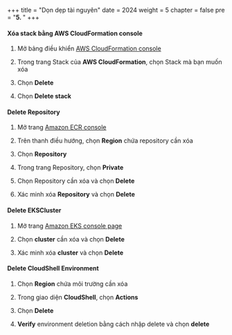 +++
title = "Dọn dẹp tài nguyên"
date = 2024
weight = 5
chapter = false
pre = "<b>5. </b>"
+++

#### Xóa stack bằng AWS CloudFormation console

1. Mở bảng điều khiển [AWS CloudFormation console](https://console.aws.amazon.com/cloudformation/)

2. Trong trang Stack của **AWS CloudFormation**, chọn Stack mà bạn muốn xóa

3. Chọn **Delete**

4. Chọn **Delete stack**

#### Delete Repository
1. Mở trang [Amazon ECR console](https://console.aws.amazon.com/ecr/repositories)

2. Trên thanh điều hướng, chọn **Region** chứa repository cần xóa

3. Chọn **Repository**

4. Trong trang Repository, chọn **Private**

5. Chọn Repository cần xóa và chọn **Delete**

6. Xác minh xóa **Repository** và chọn **Delete**

#### Delete EKSCluster
1. Mở trang [Amazon EKS console page](https://console.aws.amazon.com/eks/home#/clusters)

2. Chọn **cluster** cần xóa và chọn **Delete**

3. Xác minh xóa **cluster** và chọn **Delete**

#### Delete CloudShell Environment
1. Chọn **Region** chứa môi trường cần xóa

2. Trong giao diện **CloudShell**, chọn **Actions**

3. Chọn **Delete**

4. **Verify** environment deletion bằng cách nhập delete và chọn **delete**